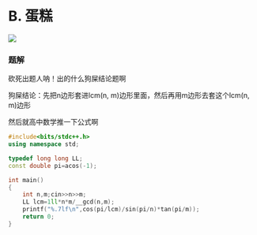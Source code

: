 # B. 蛋糕

![](http://www.ebola.pro/images/20181010B.png)

### 题解

砍死出题人呐！出的什么狗屎结论题啊

狗屎结论：先把n边形套进lcm(n, m)边形里面，然后再用m边形去套这个lcm(n, m)边形

然后就高中数学推一下公式啊

```cpp
#include<bits/stdc++.h>
using namespace std;

typedef long long LL;
const double pi=acos(-1);

int main()
{
    int n,m;cin>>n>>m;
    LL lcm=1ll*n*m/__gcd(n,m);
    printf("%.7lf\n",cos(pi/lcm)/sin(pi/n)*tan(pi/m));
    return 0;
}
```

